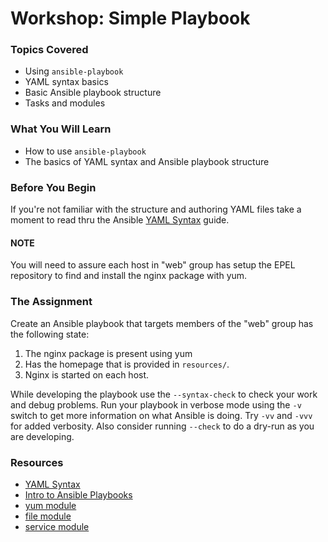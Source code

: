 # Workshop: Simple Playbook

### Topics Covered

* Using `ansible-playbook`
* YAML syntax basics
* Basic Ansible playbook structure
* Tasks and modules

### What You Will Learn

* How to use `ansible-playbook`
* The basics of YAML syntax and Ansible playbook structure

### Before You Begin

If you're not familiar with the structure and authoring YAML files take a moment to read thru the Ansible [YAML Syntax](http://docs.ansible.com/ansible/YAMLSyntax.html) guide.

#### NOTE

You will need to assure each host in "web" group has setup the EPEL repository to find and install the nginx package with yum.

### The Assignment

Create an Ansible playbook that targets members of the "web" group has the following state:

1. The nginx package is present using yum
1. Has the homepage that is provided in `resources/`.
1. Nginx is started on each host.

While developing the playbook use the `--syntax-check` to check your work and debug problems. Run your playbook in verbose mode using the `-v` switch to get more information on what Ansible is doing. Try `-vv` and `-vvv` for added verbosity. Also consider running `--check` to do a dry-run as you are developing. 

### Resources

* [YAML Syntax](http://docs.ansible.com/ansible/YAMLSyntax.html)
* [Intro to Ansible Playbooks](http://docs.ansible.com/ansible/playbooks_intro.html)
* [yum module](http://docs.ansible.com/ansible/yum_module.html)
* [file module](http://docs.ansible.com/ansible/file_module.html)
* [service module](http://docs.ansible.com/ansible/service_module.html)
